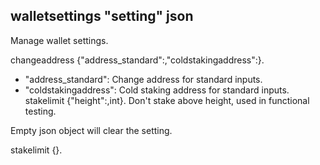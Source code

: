 ## walletsettings "setting" json

Manage wallet settings.

changeaddress {"address_standard":,"coldstakingaddress":}.
   - "address_standard": Change address for standard inputs.
   - "coldstakingaddress": Cold staking address for standard inputs.
stakelimit {"height":,int}.
   Don't stake above height, used in functional testing.

Empty json object will clear the setting.

stakelimit {}.
